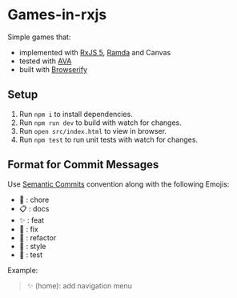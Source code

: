 # Games-in-rxjs
Simple games that: 
- implemented with [RxJS 5](http://reactivex.io/rxjs/), [Ramda](https://github.com/ramda/ramda) and Canvas
- tested with [AVA](https://github.com/avajs/ava)
- built with [Browserify](http://browserify.org/)

## Setup
1. Run `npm i` to install dependencies.
2. Run `npm run dev` to build with watch for changes.
3. Run `open src/index.html` to view in browser.
4. Run `npm test` to run unit tests with watch for changes.

## Format for Commit Messages
Use [Semantic Commits](https://kapeli.com/cheat_sheets/Semantic_Commits.docset/Contents/Resources/Documents/index#//dash_ref_More%20Examples/Entry/feat/0) convention along with the following Emojis:
- 🔧 : chore
- 📋 : docs
- ✨ : feat
- 🐛 : fix 
- 🚀 : refactor
- 💈 : style
- 🚥 : test

Example:
> ✨ (home): add navigation menu
